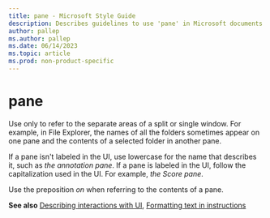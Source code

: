 ```yaml
---
title: pane - Microsoft Style Guide
description: Describes guidelines to use 'pane' in Microsoft documents and provides a link to commonly used interactions with UI terms.
author: pallep
ms.author: pallep
ms.date: 06/14/2023
ms.topic: article
ms.prod: non-product-specific
---
```


# pane

Use
only to refer to the separate areas of a split or single window. For
example, in File Explorer, the names of all the folders sometimes appear
on one pane and the contents of a selected folder in another pane.

If a pane isn't labeled in the UI, use lowercase for the name that describes it, such as *the annotation pane*. If a pane is labeled in the UI, follow the capitalization used in the UI. For example, *the Score pane*.

Use the preposition *on* when referring to the contents of a pane.  

**See also** [Describing interactions with UI](~/procedures-instructions/describing-interactions-with-ui.md), [Formatting text in instructions](~/procedures-instructions/formatting-text-in-instructions.md)
